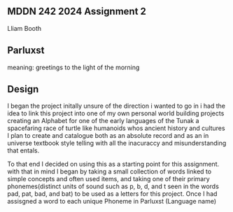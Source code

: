 ## MDDN 242 2024 Assignment 2
Lliam Booth

## Parluxst
meaning: greetings to the light of the morning

## Design
I began the project initally unsure of the direction i wanted to go in i had the idea to link this project into one of my own personal world building projects creating an Alphabet for one of the early languages of the Tunak a spacefaring race of turtle like humanoids whos ancient history and cultures I plan to create and catalogue both as an absolute record and as an in universe textbook style telling with all the inacuraccy and misunderstanding that entals.

To that end I decided on using this as a starting point for this assignment. with that in mind I began by taking a small collection of words linked to simple concepts and often used items, and taking one of their primary phonemes(distinct units of sound such as p, b, d,  and t seen in the words pad, pat, bad, and bat) to be used as a letters for this project. Once I had assisgned a word to each unique Phoneme in Parluxst (Language name) 